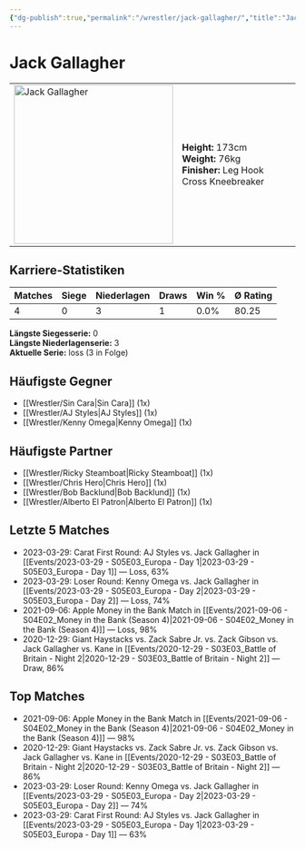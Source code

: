 ```yaml
---
{"dg-publish":true,"permalink":"/wrestler/jack-gallagher/","title":"Jack Gallagher","tags":["wrestler"],"noteIcon":""}
---
```



# Jack Gallagher

<table>
        <tr>
        <td><img src="https://github.com/CptSpaulding1980/choke-slam-wrestling/releases/download/images/Jack_Gallagher.png" width="280" alt="Jack Gallagher"></td>
        <td>
        <b>Height:</b> 173cm<br>
        <b>Weight:</b> 76kg<br>
        <b>Finisher:</b> Leg Hook Cross Kneebreaker<br>
        </td>
        </tr>
        </table>
        

## Karriere-Statistiken

| Matches | Siege | Niederlagen | Draws | Win % | Ø Rating |
|---------|-------|-------------|-------|-------|-----------|
| 4 | 0 | 3 | 1 | 0.0% | 80.25 |

**Längste Siegesserie:** 0<br>**Längste Niederlagenserie:** 3<br>**Aktuelle Serie:** loss (3 in Folge)


## Häufigste Gegner
- [[Wrestler/Sin Cara\|Sin Cara]] (1x)
- [[Wrestler/AJ Styles\|AJ Styles]] (1x)
- [[Wrestler/Kenny Omega\|Kenny Omega]] (1x)

## Häufigste Partner
- [[Wrestler/Ricky Steamboat\|Ricky Steamboat]] (1x)
- [[Wrestler/Chris Hero\|Chris Hero]] (1x)
- [[Wrestler/Bob Backlund\|Bob Backlund]] (1x)
- [[Wrestler/Alberto El Patron\|Alberto El Patron]] (1x)

## Letzte 5 Matches
- 2023-03-29: Carat First Round: AJ Styles vs. Jack Gallagher in [[Events/2023-03-29 - S05E03_Europa - Day 1\|2023-03-29 - S05E03_Europa - Day 1]] — Loss, 63%
- 2023-03-29: Loser Round: Kenny Omega vs. Jack Gallagher in [[Events/2023-03-29 - S05E03_Europa - Day 2\|2023-03-29 - S05E03_Europa - Day 2]] — Loss, 74%
- 2021-09-06: Apple Money in the Bank Match in [[Events/2021-09-06 - S04E02_Money in the Bank (Season 4)\|2021-09-06 - S04E02_Money in the Bank (Season 4)]] — Loss, 98%
- 2020-12-29: Giant Haystacks vs. Zack Sabre Jr. vs. Zack Gibson vs. Jack Gallagher vs. Kane in [[Events/2020-12-29 - S03E03_Battle of Britain - Night 2\|2020-12-29 - S03E03_Battle of Britain - Night 2]] — Draw, 86%

## Top Matches
- 2021-09-06: Apple Money in the Bank Match in [[Events/2021-09-06 - S04E02_Money in the Bank (Season 4)\|2021-09-06 - S04E02_Money in the Bank (Season 4)]] — 98%
- 2020-12-29: Giant Haystacks vs. Zack Sabre Jr. vs. Zack Gibson vs. Jack Gallagher vs. Kane in [[Events/2020-12-29 - S03E03_Battle of Britain - Night 2\|2020-12-29 - S03E03_Battle of Britain - Night 2]] — 86%
- 2023-03-29: Loser Round: Kenny Omega vs. Jack Gallagher in [[Events/2023-03-29 - S05E03_Europa - Day 2\|2023-03-29 - S05E03_Europa - Day 2]] — 74%
- 2023-03-29: Carat First Round: AJ Styles vs. Jack Gallagher in [[Events/2023-03-29 - S05E03_Europa - Day 1\|2023-03-29 - S05E03_Europa - Day 1]] — 63%
